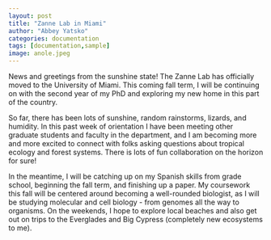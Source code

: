 ```yaml
---
layout: post
title: "Zanne Lab in Miami"
author: "Abbey Yatsko"
categories: documentation
tags: [documentation,sample]
image: anole.jpeg
---
```


News and greetings from the sunshine state! The Zanne Lab has officially moved to the University of Miami. This coming fall term, I will be continuing on with the second year of my PhD and exploring my new home in this part of the country. 

So far, there has been lots of sunshine, random rainstorms, lizards, and humidity. In this past week of orientation I have been meeting other graduate students and faculty in the department, and I am becoming more and more excited to connect with folks asking questions about tropical ecology and forest systems. There is lots of fun collaboration on the horizon for sure!

In the meantime, I will be catching up on my Spanish skills from grade school, beginning the fall term, and finishing up a paper. My coursework this fall will be centered around becoming a well-rounded biologist, as I will be studying molecular and cell biology - from genomes all the way to organisms. On the weekends, I hope to explore local beaches and also get out on trips to the Everglades and Big Cypress (completely new ecosystems to me).
